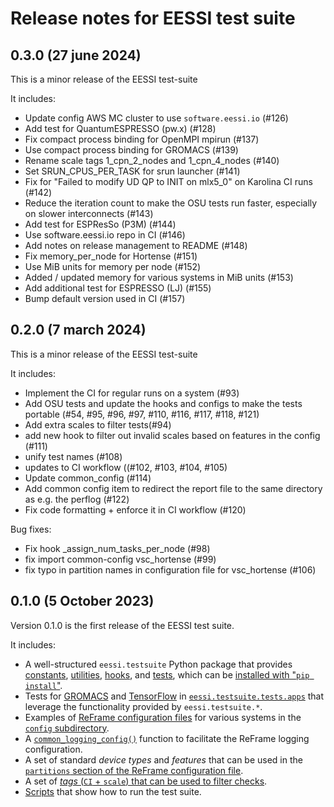 # Release notes for EESSI test suite

## 0.3.0 (27 june 2024)

This is a minor release of the EESSI test-suite

It includes:

* Update config AWS MC cluster to use `software.eessi.io` (#126)
* Add test for QuantumESPRESSO (pw.x) (#128)
* Fix compact process binding for OpenMPI mpirun (#137)
* Use compact process binding for GROMACS (#139)
* Rename scale tags 1_cpn_2_nodes and 1_cpn_4_nodes (#140)
* Set SRUN_CPUS_PER_TASK for srun launcher (#141)
* Fix for "Failed to modify UD QP to INIT on mlx5_0" on Karolina CI runs (#142)
* Reduce the iteration count to make the OSU tests run faster, especially on slower interconnects (#143)
* Add test for ESPResSo (P3M) (#144)
* Use software.eessi.io repo in CI (#146)
* Add notes on release management to README (#148)
* Fix memory_per_node for Hortense (#151)
* Use MiB units for memory per node (#152)
* Added / updated memory for various systems in MiB units (#153)
* Add additional test for ESPRESSO (LJ) (#155)
* Bump default version used in CI (#157)

## 0.2.0 (7 march 2024)

This is a minor release of the EESSI test-suite

It includes:

* Implement the CI for regular runs on a system (#93)
* Add OSU tests and update the hooks and configs to make the tests portable (#54, #95, #96, #97, #110, #116, #117, #118, #121)
* Add extra scales to filter tests(#94)
* add new hook to filter out invalid scales based on features in the config (#111)
* unify test names (#108)
* updates to CI workflow ((#102, #103, #104, #105)
* Update common_config (#114)
* Add common config item to redirect the report file to the same directory as e.g. the perflog (#122)
* Fix code formatting + enforce it in CI workflow  (#120)

Bug fixes:

* Fix hook _assign_num_tasks_per_node (#98)
* fix import common-config vsc_hortense (#99)
* fix typo in partition names in configuration file for vsc_hortense (#106)


## 0.1.0 (5 October 2023)

Version 0.1.0 is the first release of the EESSI test suite.

It includes:

* A well-structured `eessi.testsuite` Python package that provides [constants](https://github.com/EESSI/test-suite/blob/main/eessi/testsuite/constants.py),
  [utilities](https://github.com/EESSI/test-suite/blob/main/eessi/testsuite/utils.py),
  [hooks](https://github.com/EESSI/test-suite/blob/main/eessi/testsuite/hooks.py),
  and [tests](https://github.com/EESSI/test-suite/blob/main/eessi/testsuite/tests/),
  which can be [installed with "`pip install`"](installation-configuration.md#pip-install).
* Tests for [GROMACS](usage.md#gromacs) and [TensorFlow](usage.md#tensorflow) in [`eessi.testsuite.tests.apps`](https://github.com/EESSI/test-suite/blob/main/eessi/testsuite/tests/apps)
  that leverage the functionality provided by `eessi.testsuite.*`.
* Examples of [ReFrame configuration files](installation-configuration.md#reframe-config-file) for various systems in
  the [`config` subdirectory](https://github.com/EESSI/test-suite/tree/main/config).
* A [`common_logging_config()`](installation-configuration.md#logging) function to facilitate the ReFrame logging configuration.
* A set of standard *device types* and *features* that can be used in the [`partitions` section of the ReFrame configuration file](installation-configuration.md#partitions).
* A set of [*tags* (`CI` + `scale`) that can be used to filter checks](usage.md#filter-tag).
* [Scripts](https://github.com/EESSI/test-suite/tree/main/scripts) that show how to run the test suite.
